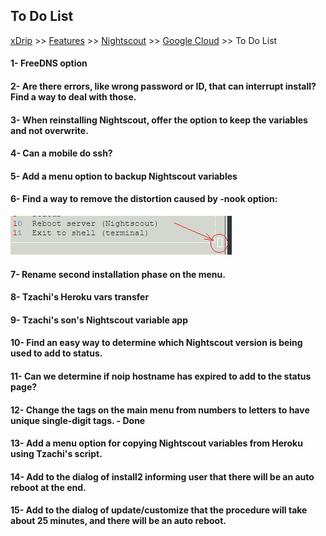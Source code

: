 ## To Do List
[xDrip](../../README.md) >> [Features](../Features_page.md) >> [Nightscout](../Nightscout_page.md) >> [Google Cloud](./GoogleCloud.md) >> To Do List
  
#### 1- FreeDNS option  
#### 2- Are there errors, like wrong password or ID, that can interrupt install?  Find a way to deal with those.  
#### 3- When reinstalling Nightscout, offer the option to keep the variables and not overwrite.  
#### 4- Can a mobile do ssh?  
#### 5- Add a menu option to backup Nightscout variables  
#### 6- Find a way to remove the distortion caused by -nook option: 
![](./images/Dist1.png)  
#### 7- Rename second installation phase on the menu.  
#### 8- Tzachi's Heroku vars transfer  
#### 9- Tzachi's son's Nightscout variable app  
#### 10- Find an easy way to determine which Nightscout version is being used to add to status.  
#### 11- Can we determine if noip hostname has expired to add to the status page?  
#### 12- Change the tags on the main menu from numbers to letters to have unique single-digit tags. - Done  
#### 13- Add a menu option for copying Nightscout variables from Heroku using Tzachi's script.  
#### 14- Add to the dialog of install2 informing user that there will be an auto reboot at the end.  
#### 15- Add to the dialog of update/customize that the procedure will take about 25 minutes, and there will be an auto reboot.  
  
